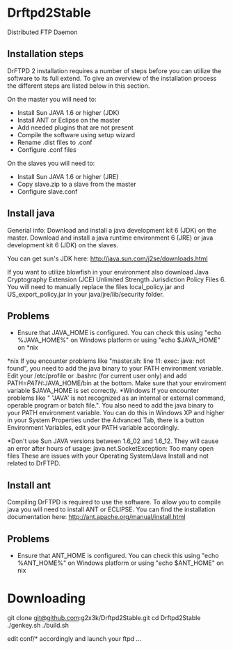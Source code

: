 # Drftpd2Stable
Distributed FTP Daemon

## Installation steps
DrFTPD 2 installation requires a number of steps before you can utilize the software to its full extend.
To give an overview of the installation process the different steps are listed below in this section.

On the master you will need to:
* Install Sun JAVA 1.6 or higher (JDK)
* Install ANT or Eclipse on the master
* Add needed plugins that are not present
* Compile the software using setup wizard
* Rename .dist files to .conf
* Configure .conf files

On the slaves you will need to:
* Install Sun JAVA 1.6 or higher (JRE)
* Copy slave.zip to a slave from the master
* Configure slave.conf

## Install java
Generial info:
Download and install a java development kit 6 (JDK) on the master.
Download and install a java runtime environment 6 (JRE) or java development kit 6 (JDK) on the slaves.

You can get sun's JDK here: http://java.sun.com/j2se/downloads.html

If you want to utilize blowfish in your environment also download Java Cryptography Extension (JCE) Unlimited Strength Jurisdiction Policy Files 6.
You will need to manually replace the files local_policy.jar and US_export_policy.jar in your java/jre/lib/security folder.

## Problems
* Ensure that JAVA_HOME is configured. You can check this using "echo %JAVA_HOME%" on Windows platform or using "echo $JAVA_HOME" on *nix

*nix If you encounter problems like "master.sh: line 11: exec: java: not found", you need to add the java binary to your PATH environment variable.  Edit your /etc/profile or .bashrc (for current user only) and add PATH=$PATH:$JAVA_HOME/bin at the bottom. Make sure that your enviroment variable $JAVA_HOME is set correctly.
*Windows If you encounter problems like " 'JAVA' is not recognized as an internal or external command, operable program or batch file.". You also need to add the java binary to your PATH environment variable.  You can do this in Windows XP and higher in your System Properties under the Advanced Tab, there is a button Environment Variables, edit your PATH variable accordingly.

*Don't use Sun JAVA versions between 1.6_02 and 1.6_12. They will cause an error after hours of usage: java.net.SocketException: Too many open files
These are issues with your Operating System/Java Install and not related to DrFTPD.

## Install ant
Compiling DrFTPD is required to use the software.
To allow you to compile java you will need to install ANT or ECLIPSE.
You can find the installation documentation here: http://ant.apache.org/manual/install.html

## Problems
* Ensure that ANT_HOME is configured. You can check this using "echo %ANT_HOME%" on Windows platform or using "echo $ANT_HOME" on nix


# Downloading
git clone git@github.com:g2x3k/Drftpd2Stable.git
cd Drftpd2Stable
./genkey.sh
./build.sh


edit conf/* accordingly and launch your ftpd ...

